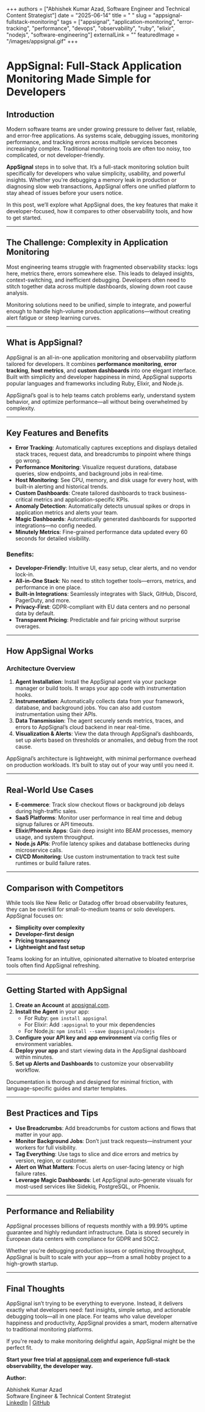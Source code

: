 +++
authors = ["Abhishek Kumar Azad, Software Engineer and Technical Content Strategist"]
date = "2025-06-14"
title = " "
slug = "appsignal-fullstack-monitoring"
tags = ["appsignal", "application-monitoring", "error-tracking", "performance", "devops", "observability", "ruby", "elixir", "nodejs", "software-engineering"]
externalLink = ""
featuredImage = "/images/appsignal.gif"
+++

# AppSignal: Full-Stack Application Monitoring Made Simple for Developers

## Introduction

Modern software teams are under growing pressure to deliver fast, reliable, and error-free applications. As systems scale, debugging issues, monitoring performance, and tracking errors across multiple services becomes increasingly complex. Traditional monitoring tools are often too noisy, too complicated, or not developer-friendly.

**AppSignal** steps in to solve that. It’s a full-stack monitoring solution built specifically for developers who value simplicity, usability, and powerful insights. Whether you're debugging a memory leak in production or diagnosing slow web transactions, AppSignal offers one unified platform to stay ahead of issues before your users notice.

In this post, we’ll explore what AppSignal does, the key features that make it developer-focused, how it compares to other observability tools, and how to get started.

---

## The Challenge: Complexity in Application Monitoring

Most engineering teams struggle with fragmented observability stacks: logs here, metrics there, errors somewhere else. This leads to delayed insights, context-switching, and inefficient debugging. Developers often need to stitch together data across multiple dashboards, slowing down root cause analysis.

Monitoring solutions need to be unified, simple to integrate, and powerful enough to handle high-volume production applications—without creating alert fatigue or steep learning curves.

---

## What is AppSignal?

AppSignal is an all-in-one application monitoring and observability platform tailored for developers. It combines **performance monitoring**, **error tracking**, **host metrics**, and **custom dashboards** into one elegant interface. Built with simplicity and developer happiness in mind, AppSignal supports popular languages and frameworks including Ruby, Elixir, and Node.js.

AppSignal’s goal is to help teams catch problems early, understand system behavior, and optimize performance—all without being overwhelmed by complexity.

---

## Key Features and Benefits

- **Error Tracking**: Automatically captures exceptions and displays detailed stack traces, request data, and breadcrumbs to pinpoint where things go wrong.
- **Performance Monitoring**: Visualize request durations, database queries, slow endpoints, and background jobs in real-time.
- **Host Monitoring**: See CPU, memory, and disk usage for every host, with built-in alerting and historical trends.
- **Custom Dashboards**: Create tailored dashboards to track business-critical metrics and application-specific KPIs.
- **Anomaly Detection**: Automatically detects unusual spikes or drops in application metrics and alerts your team.
- **Magic Dashboards**: Automatically generated dashboards for supported integrations—no config needed.
- **Minutely Metrics**: Fine-grained performance data updated every 60 seconds for detailed visibility.

### Benefits:

- **Developer-Friendly**: Intuitive UI, easy setup, clear alerts, and no vendor lock-in.
- **All-in-One Stack**: No need to stitch together tools—errors, metrics, and performance in one place.
- **Built-in Integrations**: Seamlessly integrates with Slack, GitHub, Discord, PagerDuty, and more.
- **Privacy-First**: GDPR-compliant with EU data centers and no personal data by default.
- **Transparent Pricing**: Predictable and fair pricing without surprise overages.

---

## How AppSignal Works

### Architecture Overview

1. **Agent Installation**: Install the AppSignal agent via your package manager or build tools. It wraps your app code with instrumentation hooks.
2. **Instrumentation**: Automatically collects data from your framework, database, and background jobs. You can also add custom instrumentation using their APIs.
3. **Data Transmission**: The agent securely sends metrics, traces, and errors to AppSignal’s cloud backend in near real-time.
4. **Visualization & Alerts**: View the data through AppSignal’s dashboards, set up alerts based on thresholds or anomalies, and debug from the root cause.

AppSignal’s architecture is lightweight, with minimal performance overhead on production workloads. It’s built to stay out of your way until you need it.

---

## Real-World Use Cases

- **E-commerce**: Track slow checkout flows or background job delays during high-traffic sales.
- **SaaS Platforms**: Monitor user performance in real time and debug signup failures or API timeouts.
- **Elixir/Phoenix Apps**: Gain deep insight into BEAM processes, memory usage, and system throughput.
- **Node.js APIs**: Profile latency spikes and database bottlenecks during microservice calls.
- **CI/CD Monitoring**: Use custom instrumentation to track test suite runtimes or build failure rates.

---

## Comparison with Competitors

While tools like New Relic or Datadog offer broad observability features, they can be overkill for small-to-medium teams or solo developers. AppSignal focuses on:

- **Simplicity over complexity**
- **Developer-first design**
- **Pricing transparency**
- **Lightweight and fast setup**

Teams looking for an intuitive, opinionated alternative to bloated enterprise tools often find AppSignal refreshing.

---

## Getting Started with AppSignal

1. **Create an Account** at [appsignal.com](https://appsignal.com).
2. **Install the Agent** in your app:
   - For Ruby: `gem install appsignal`
   - For Elixir: Add `:appsignal` to your mix dependencies
   - For Node.js: `npm install --save @appsignal/nodejs`
3. **Configure your API key and app environment** via config files or environment variables.
4. **Deploy your app** and start viewing data in the AppSignal dashboard within minutes.
5. **Set up Alerts and Dashboards** to customize your observability workflow.

Documentation is thorough and designed for minimal friction, with language-specific guides and starter templates.

---

## Best Practices and Tips

- **Use Breadcrumbs**: Add breadcrumbs for custom actions and flows that matter in your app.
- **Monitor Background Jobs**: Don’t just track requests—instrument your workers for full visibility.
- **Tag Everything**: Use tags to slice and dice errors and metrics by version, region, or customer.
- **Alert on What Matters**: Focus alerts on user-facing latency or high failure rates.
- **Leverage Magic Dashboards**: Let AppSignal auto-generate visuals for most-used services like Sidekiq, PostgreSQL, or Phoenix.

---

## Performance and Reliability

AppSignal processes billions of requests monthly with a 99.99% uptime guarantee and highly redundant infrastructure. Data is stored securely in European data centers with compliance for GDPR and SOC2.

Whether you're debugging production issues or optimizing throughput, AppSignal is built to scale with your app—from a small hobby project to a high-growth startup.

---

## Final Thoughts

AppSignal isn’t trying to be everything to everyone. Instead, it delivers exactly what developers need: fast insights, simple setup, and actionable debugging tools—all in one place. For teams who value developer happiness and productivity, AppSignal provides a smart, modern alternative to traditional monitoring platforms.

If you're ready to make monitoring delightful again, AppSignal might be the perfect fit.

**Start your free trial at [appsignal.com](https://appsignal.com) and experience full-stack observability, the developer way.**

**Author:**

Abhishek Kumar Azad  
Software Engineer & Technical Content Strategist  
[LinkedIn](https://www.linkedin.com/in/abhishek-kumar-azad) | [GitHub](https://github.com/ReyXX777)
